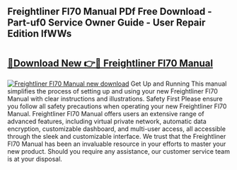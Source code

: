 ## Freightliner Fl70 Manual PDf Free Download - Part-uf0 Service Owner Guide - User Repair Edition lfWWs

# <h2><a href="http://bc48140.oget.top/?id=Freightliner+Fl70+Manual">🔗Download New 👉🔴 Freightliner Fl70 Manual</a></h2>

[![Freightliner Fl70 Manual new download](https://i.imgur.com/5g1atiW.png)](http://bc48140.oget.top/?id=Freightliner+Fl70+Manual)
Get Up and Running This manual simplifies the process of setting up and using your new Freightliner Fl70 Manual with clear instructions and illustrations. Safety First Please ensure you follow all safety precautions when operating your new Freightliner Fl70 Manual. Freightliner Fl70 Manual offers users an extensive range of advanced features, including virtual private network, automatic data encryption, customizable dashboard, and multi-user access, all accessible through the sleek and customizable interface. We trust that the Freightliner Fl70 Manual has been an invaluable resource in your efforts to master your new product. Should you require any assistance, our customer service team is at your disposal.

